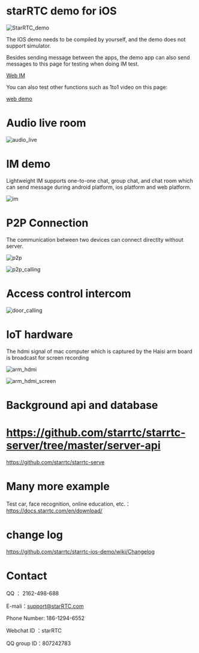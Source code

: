 # starRTC demo for iOS

![StarRTC_demo](assets/StarRTC_demo.jpg)

The IOS demo needs to be compiled by yourself, and the demo does not support simulator.

Besides sending message between the apps, the demo app can also send messages to this page for testing when doing IM test.

[Web IM](https://www.starrtc.com/demo/im)

You can also test other functions such as 1to1 video on this page:

[web demo](https://www.starrtc.com/demo/web/)

Audio live room
==
![audio_live](assets/audio_live.png)

IM demo
==
Lightweight IM supports one-to-one chat, group chat, and chat room which can send message during android platform, ios platform and web platform.

![im](assets/im.jpg)

P2P Connection
==
The communication between two devices can connect directlty without server.

![p2p](assets/p2p.jpg)

![p2p_calling](assets/p2p_calling.jpg)

Access control intercom
==

![door_calling](assets/door_calling.jpg)

IoT hardware
==
The hdmi signal of mac computer which is captured by the Haisi arm board 
 is broadcast for screen recording

![arm_hdmi](assets/arm_hdmi.jpg)

![arm_hdmi_screen](assets/arm_hdmi_screen.jpg)

Background api and database
===
https://github.com/starrtc/starrtc-server/tree/master/server-api
===
https://github.com/starrtc/starrtc-serve

Many more example
===
Test car, face recognition, online education, etc.：https://docs.starrtc.com/en/download/

change log
===
https://github.com/starrtc/starrtc-ios-demo/wiki/Changelog

Contact
=====
QQ ： 2162-498-688

E-mali：<a href="mailto:support@starRTC.com">support@starRTC.com</a>

Phone Number: 186-1294-6552

Webchat ID ：starRTC

QQ group ID：807242783




